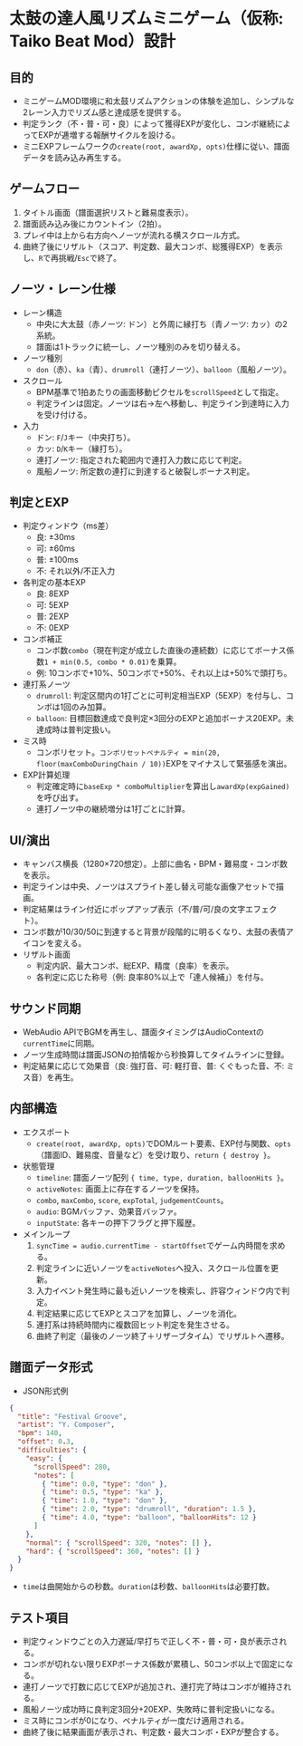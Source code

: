 # 太鼓の達人風リズムミニゲーム（仮称: Taiko Beat Mod）設計

## 目的
- ミニゲームMOD環境に和太鼓リズムアクションの体験を追加し、シンプルな2レーン入力でリズム感と達成感を提供する。
- 判定ランク（不・普・可・良）によって獲得EXPが変化し、コンボ継続によってEXPが逓増する報酬サイクルを設ける。
- ミニEXPフレームワークの`create(root, awardXp, opts)`仕様に従い、譜面データを読み込み再生する。

## ゲームフロー
1. タイトル画面（譜面選択リストと難易度表示）。
2. 譜面読み込み後にカウントイン（2拍）。
3. プレイ中は上から右方向へノーツが流れる横スクロール方式。
4. 曲終了後にリザルト（スコア、判定数、最大コンボ、総獲得EXP）を表示し、`R`で再挑戦/`Esc`で終了。

## ノーツ・レーン仕様
- レーン構造
  - 中央に大太鼓（赤ノーツ: ドン）と外周に縁打ち（青ノーツ: カッ）の2系統。
  - 譜面は1トラックに統一し、ノーツ種別のみを切り替える。
- ノーツ種別
  - `don`（赤）、`ka`（青）、`drumroll`（連打ノーツ）、`balloon`（風船ノーツ）。
- スクロール
  - BPM基準で1拍あたりの画面移動ピクセルを`scrollSpeed`として指定。
  - 判定ラインは固定。ノーツは右→左へ移動し、判定ライン到達時に入力を受け付ける。
- 入力
  - ドン: `F`/`J`キー（中央打ち）。
  - カッ: `D`/`K`キー（縁打ち）。
  - 連打ノーツ: 指定された範囲内で連打入力数に応じて判定。
  - 風船ノーツ: 所定数の連打に到達すると破裂しボーナス判定。

## 判定とEXP
- 判定ウィンドウ（ms差）
  - 良: ±30ms
  - 可: ±60ms
  - 普: ±100ms
  - 不: それ以外/不正入力
- 各判定の基本EXP
  - 良: 8EXP
  - 可: 5EXP
  - 普: 2EXP
  - 不: 0EXP
- コンボ補正
  - コンボ数`combo`（現在判定が成立した直後の連続数）に応じてボーナス係数`1 + min(0.5, combo * 0.01)`を乗算。
  - 例: 10コンボで+10%、50コンボで+50%、それ以上は+50%で頭打ち。
- 連打系ノーツ
  - `drumroll`: 判定区間内の1打ごとに可判定相当EXP（5EXP）を付与し、コンボは1回のみ加算。
  - `balloon`: 目標回数達成で良判定×3回分のEXPと追加ボーナス20EXP。未達成時は普判定扱い。
- ミス時
  - コンボリセット。`コンボリセットペナルティ = min(20, floor(maxComboDuringChain / 10))`EXPをマイナスして緊張感を演出。
- EXP計算処理
  - 判定確定時に`baseExp * comboMultiplier`を算出し`awardXp(expGained)`を呼び出す。
  - 連打ノーツ中の継続増分は1打ごとに計算。

## UI/演出
- キャンバス横長（1280×720想定）。上部に曲名・BPM・難易度・コンボ数を表示。
- 判定ラインは中央、ノーツはスプライト差し替え可能な画像アセットで描画。
- 判定結果はライン付近にポップアップ表示（不/普/可/良の文字エフェクト）。
- コンボ数が10/30/50に到達すると背景が段階的に明るくなり、太鼓の表情アイコンを変える。
- リザルト画面
  - 判定内訳、最大コンボ、総EXP、精度（良率）を表示。
  - 各判定に応じた称号（例: 良率80%以上で「達人候補」）を付与。

## サウンド同期
- WebAudio APIでBGMを再生し、譜面タイミングはAudioContextの`currentTime`に同期。
- ノーツ生成時間は譜面JSONの拍情報から秒換算してタイムラインに登録。
- 判定結果に応じて効果音（良: 強打音、可: 軽打音、普: くぐもった音、不: ミス音）を再生。

## 内部構造
- エクスポート
  - `create(root, awardXp, opts)`でDOMルート要素、EXP付与関数、`opts`（譜面ID、難易度、音量など）を受け取り、`return { destroy }`。
- 状態管理
  - `timeline`: 譜面ノーツ配列 `{ time, type, duration, balloonHits }`。
  - `activeNotes`: 画面上に存在するノーツを保持。
  - `combo`, `maxCombo`, `score`, `expTotal`, `judgementCounts`。
  - `audio`: BGMバッファ、効果音バッファ。
  - `inputState`: 各キーの押下フラグと押下履歴。
- メインループ
  1. `syncTime = audio.currentTime - startOffset`でゲーム内時間を求める。
  2. 判定ラインに近いノーツを`activeNotes`へ投入、スクロール位置を更新。
  3. 入力イベント発生時に最も近いノーツを検索し、許容ウィンドウ内で判定。
  4. 判定結果に応じてEXPとスコアを加算し、ノーツを消化。
  5. 連打系は持続時間内に複数回ヒット判定を発生させる。
  6. 曲終了判定（最後のノーツ終了＋リザーブタイム）でリザルトへ遷移。

## 譜面データ形式
- JSON形式例
```json
{
  "title": "Festival Groove",
  "artist": "Y. Composer",
  "bpm": 140,
  "offset": 0.3,
  "difficulties": {
    "easy": {
      "scrollSpeed": 280,
      "notes": [
        { "time": 0.0, "type": "don" },
        { "time": 0.5, "type": "ka" },
        { "time": 1.0, "type": "don" },
        { "time": 2.0, "type": "drumroll", "duration": 1.5 },
        { "time": 4.0, "type": "balloon", "balloonHits": 12 }
      ]
    },
    "normal": { "scrollSpeed": 320, "notes": [] },
    "hard": { "scrollSpeed": 360, "notes": [] }
  }
}
```
- `time`は曲開始からの秒数。`duration`は秒数、`balloonHits`は必要打数。

## テスト項目
- 判定ウィンドウごとの入力遅延/早打ちで正しく不・普・可・良が表示される。
- コンボが切れない限りEXPボーナス係数が累積し、50コンボ以上で固定になる。
- 連打ノーツで打数に応じてEXPが追加され、連打完了時はコンボが維持される。
- 風船ノーツ成功時に良判定3回分+20EXP、失敗時に普判定扱いになる。
- ミス時にコンボが0になり、ペナルティが一度だけ適用される。
- 曲終了後に結果画面が表示され、判定数・最大コンボ・EXPが整合する。
